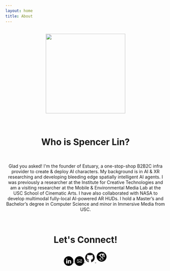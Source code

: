 ```yaml
---
layout: home
title: About
---
```

<div align="center" style="margin-top: 6%">

<p style="text-align: center">
    <img src="assets/images/Segovia PFP Circle.png" width="250" height="250">
</p>
<br>
<h1 style="text-align: center">Who is Spencer Lin?</h1>
<br>

<p class="bio">
Glad you asked!  I'm the founder of Estuary, a one-stop-shop B2B2C  infra provider to create & deploy AI characters.  My background is in AI & XR researching and developing bleeding edge spatially intelligent AI agents.  I was previously a researcher at the Institute for Creative Technologies and am a visiting researcher at the Mobile & Environmental Media Lab at the USC School of Cinematic Arts.  I have also collaborated with NASA to develop multimodal fully-local AI-powered AR HUDs.  I hold a Master’s and Bachelor’s degree in Computer Science and minor in Immersive Media from USC.
</p>

<div style="text-align: center">
<br>
<h1>Let's Connect!</h1>

<div class="medialinks">
    <a href="https://www.linkedin.com/in/spencer-lin-bb409b1b7/" target="_blank">
        <img src="assets/logos/linkedin.png" align="center" width="30" height="30">
    </a>
    <a href="mailto:spencer@estuary-ai.com">
        <img src="assets/logos/Mail-Glyph.png" align="center" width="30" height="30">
    </a>
    <a href="https://github.com/Spencer-L" target="_blank">
        <img src="assets/logos/GitHub-Logo.png" width="30" height="30">
    </a>
    <a href="https://scholar.google.com/citations?hl=en&view_op=list_works&gmla=AFix5Ma87LSoh67UcUIhdz9x0_v8Z9shKRm48q6_KJp6XKpRVns6ZuzhZDb7LV7oIxeBqhT2g_FPHnTYKvzt1C2uSm9S&user=RMcELeEAAAAJ" target="_blank">
        <img src="assets/logos/Google-Scholar-Logo.png" width="35" height="35">
    </a>
</div>
</div>
</div>